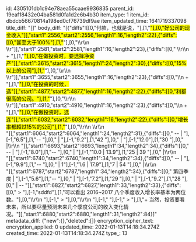 id: 4305101db1c94e78aea55caae9936835
parent_id: 19eaf18432e04ba581d0fa1d2e6b4b30
item_type: 1
item_id: dbdcb56670814a198ed0cf76739df9ae
item_updated_time: 1641719337098
title_diff: "[]"
body_diff: "[{\"diffs\":[[0,\"付款，也就是说，\"],[1,\"<mark>\"],[0,\"好公司的现金收入\"]],\"start1\":2556,\"start2\":2556,\"length1\":16,\"length2\":22},{\"diffs\":[[0,\"甚至大于100%\"],[1,\"</mark>\"],[0,\"\\\r\\\n     \\\r\"]],\"start1\":2581,\"start2\":2581,\"length1\":16,\"length2\":23},{\"diffs\":[[0,\"   \\\r\\\n     + \"],[1,\"<mark>\"],[0,\"在做投资时，要选择净资产\"]],\"start1\":3615,\"start2\":3615,\"length1\":24,\"length2\":30},{\"diffs\":[[0,\"15%以上的公司\"],[1,\"</mark>\"],[0,\"\\\r\\\n     \\\r\"]],\"start1\":3655,\"start2\":3655,\"length1\":16,\"length2\":23},{\"diffs\":[[0,\"\\\n     + \"],[1,\"<mark>\"],[0,\"在投资的时候，选\"]],\"start1\":4877,\"start2\":4877,\"length1\":16,\"length2\":22},{\"diffs\":[[0,\"利都很高的公司。\"],[1,\"</mark>\"],[0,\"\\\r\\\n     \\\r\"]],\"start1\":4910,\"start2\":4910,\"length1\":16,\"length2\":23},{\"diffs\":[[0,\"\\\n     + \"],[1,\"<mark>\"],[0,\"在做投资时，选连\"]],\"start1\":6032,\"start2\":6032,\"length1\":16,\"length2\":22},{\"diffs\":[[0,\"增长率都超过15%的公司\"],[1,\"</mark>\"],[0,\"\\\r\\\n     \\\r\\\n   \"]],\"start1\":6064,\"start2\":6064,\"length1\":24,\"length2\":31},{\"diffs\":[[0,\" --   | \"],[-1,\"6.5\"],[1,\"-- \"],[0,\"  | \"],[-1,\"9.2\"],[1,\"42 \"],[0,\"  | \"],[-1,\"12.0\"],[1,\"30  \"],[0,\" |\\\r\\\n    \"]],\"start1\":6693,\"start2\":6693,\"length1\":34,\"length2\":34},{\"diffs\":[[0,\" --   | \"],[-1,\"8.0\"],[1,\"-- \"],[0,\"  | \"],[-1,\"10.0 | 13.9\"],[1,\"25   | 39  \"],[0,\" |\\\r\\\n    \"]],\"start1\":6740,\"start2\":6740,\"length1\":34,\"length2\":34},{\"diffs\":[[0,\" --   | \"],[-1,\"9.9\"],[1,\"-- \"],[0,\"  | 1\"],[-1,\"1.6 | 17.9\"],[1,\"7   | 54  \"],[0,\" |\\\r\\\n    \"]],\"start1\":6787,\"start2\":6787,\"length1\":34,\"length2\":34},{\"diffs\":[[0,\" 第四季度 | \"],[-1,\"5.6\"],[1,\"-- \"],[0,\"  | \"],[-1,\"7.2\"],[1,\"29 \"],[0,\"  | \"],[-1,\"9.2\"],[1,\"28 \"],[0,\"  | --  \"]],\"start1\":6827,\"start2\":6827,\"length1\":33,\"length2\":33},{\"diffs\":[[0,\"  > \"],[-1,\"sddfd\"],[1,\"可以看出 2016~2017 八个季度收入增长率基本为两位数。\"],[0,\"\\\r\\\n     \"],[-1,\"  > \"],[0,\"\\\r\\\n     \"],[-1,\" \"],[-1,\" > \"],[1,\"+ 当然，投资要看未来，所以要尽量预测未来几个季度公司的收入变化情况。\"]],\"start1\":6880,\"start2\":6880,\"length1\":31,\"length2\":84}]"
metadata_diff: {"new":{},"deleted":[]}
encryption_cipher_text: 
encryption_applied: 0
updated_time: 2022-01-13T14:18:34.274Z
created_time: 2022-01-13T14:18:34.274Z
type_: 13